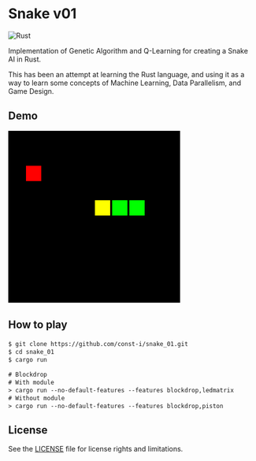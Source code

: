 # Snake v01

![Rust](https://github.com/const-i/snake_01/workflows/Rust/badge.svg)

Implementation of Genetic Algorithm and Q-Learning for creating a Snake AI in Rust.

This has been an attempt at learning the Rust language, and using it as a way to learn some concepts of Machine Learning, Data Parallelism, and Game Design. 

## Demo

![Demo GIF](./docs/images/demo5.gif)

## How to play

```
$ git clone https://github.com/const-i/snake_01.git
$ cd snake_01
$ cargo run
```

```
# Blockdrop
# With module
> cargo run --no-default-features --features blockdrop,ledmatrix
# Without module
> cargo run --no-default-features --features blockdrop,piston
```


## License

See the [LICENSE](./LICENSE) file for license rights and limitations.

